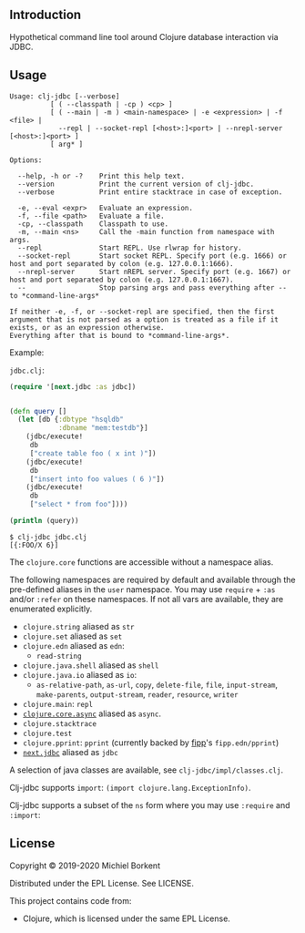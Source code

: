 <!-- [![CircleCI](https://circleci.com/gh/borkdude/clj-jdbc/tree/master.svg?style=shield)](https://circleci.com/gh/borkdude/clj-jdbc/tree/master)
[![project chat](https://img.shields.io/badge/slack-join_chat-brightgreen.svg)](https://app.slack.com/client/T03RZGPFR/CLX41ASCS)
[![Financial Contributors on Open Collective](https://opencollective.com/clj-jdbc/all/badge.svg?label=financial+contributors)](https://opencollective.com/clj-jdbc) [![Clojars Project](https://img.shields.io/clojars/v/borkdude/clj-jdbc.svg)](https://clojars.org/borkdude/clj-jdbc) -->

## Introduction

Hypothetical command line tool around Clojure database interaction via JDBC.

## Usage

``` shellsession
Usage: clj-jdbc [--verbose]
          [ ( --classpath | -cp ) <cp> ]
          [ ( --main | -m ) <main-namespace> | -e <expression> | -f <file> |
            --repl | --socket-repl [<host>:]<port> | --nrepl-server [<host>:]<port> ]
          [ arg* ]

Options:

  --help, -h or -?    Print this help text.
  --version           Print the current version of clj-jdbc.
  --verbose           Print entire stacktrace in case of exception.

  -e, --eval <expr>   Evaluate an expression.
  -f, --file <path>   Evaluate a file.
  -cp, --classpath    Classpath to use.
  -m, --main <ns>     Call the -main function from namespace with args.
  --repl              Start REPL. Use rlwrap for history.
  --socket-repl       Start socket REPL. Specify port (e.g. 1666) or host and port separated by colon (e.g. 127.0.0.1:1666).
  --nrepl-server      Start nREPL server. Specify port (e.g. 1667) or host and port separated by colon (e.g. 127.0.0.1:1667).
  --                  Stop parsing args and pass everything after -- to *command-line-args*

If neither -e, -f, or --socket-repl are specified, then the first argument that is not parsed as a option is treated as a file if it exists, or as an expression otherwise.
Everything after that is bound to *command-line-args*.
```

Example:

`jdbc.clj`:

``` clojure
(require '[next.jdbc :as jdbc])


(defn query []
  (let [db {:dbtype "hsqldb"
            :dbname "mem:testdb"}]
    (jdbc/execute!
     db
     ["create table foo ( x int )"])
    (jdbc/execute!
     db
     ["insert into foo values ( 6 )"])
    (jdbc/execute!
     db
     ["select * from foo"])))

(println (query))
```

``` shell
$ clj-jdbc jdbc.clj
[{:FOO/X 6}]
```

The `clojure.core` functions are accessible without a namespace alias.

The following namespaces are required by default and available through the
pre-defined aliases in the `user` namespace. You may use `require` + `:as`
and/or `:refer` on these namespaces. If not all vars are available, they are
enumerated explicitly.

- `clojure.string` aliased as `str`
- `clojure.set` aliased as `set`
- `clojure.edn` aliased as `edn`:
  - `read-string`
- `clojure.java.shell` aliased as `shell`
- `clojure.java.io` aliased as `io`:
  - `as-relative-path`, `as-url`, `copy`, `delete-file`, `file`, `input-stream`,
    `make-parents`, `output-stream`, `reader`, `resource`, `writer`
- `clojure.main`: `repl`
- [`clojure.core.async`](https://clojure.github.io/core.async/) aliased as
  `async`.
- `clojure.stacktrace`
- `clojure.test`
- `clojure.pprint`: `pprint` (currently backed by [fipp](https://github.com/brandonbloom/fipp)'s  `fipp.edn/pprint`)
- [`next.jdbc`](https://github.com/seancorfield/next-jdbc) aliased as `jdbc`

A selection of java classes are available, see `clj-jdbc/impl/classes.clj`.

Clj-jdbc supports `import`: `(import clojure.lang.ExceptionInfo)`.

Clj-jdbc supports a subset of the `ns` form where you may use `:require` and `:import`:

## License

Copyright © 2019-2020 Michiel Borkent

Distributed under the EPL License. See LICENSE.

This project contains code from:
- Clojure, which is licensed under the same EPL License.

